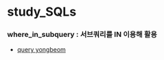 # study_SQLs
### where_in_subquery : 서브쿼리를 IN 이용해 활용

- [query yongbeom](./yongbeom/w3schools/where_in_subquery.sql)